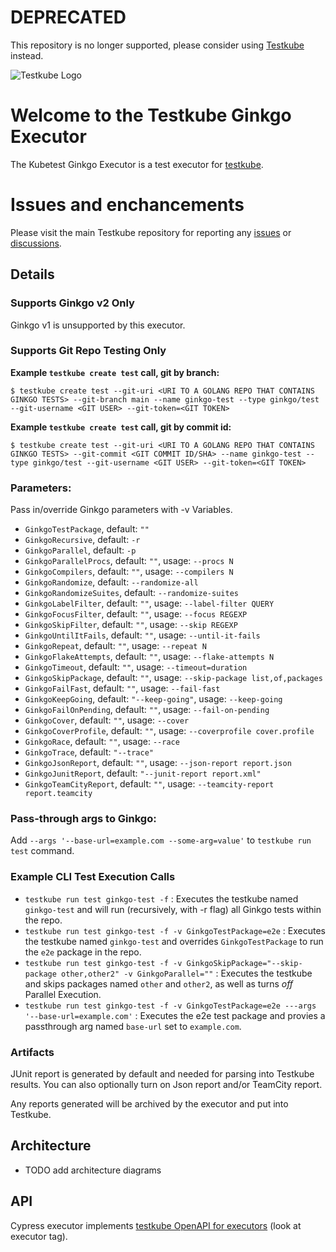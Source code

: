 # DEPRECATED

This repository is no longer supported, please consider using [Testkube](https://github.com/kubeshop/testkube) instead.

![Testkube Logo](https://raw.githubusercontent.com/kubeshop/testkube/main/assets/testkube-color-gray.png)
                                                           
# Welcome to the Testkube Ginkgo Executor

The Kubetest Ginkgo Executor is a test executor for [testkube](https://testkube.io).

# Issues and enchancements 

Please visit the main Testkube repository for reporting any [issues](https://github.com/kubeshop/testkube/issues) or [discussions](https://github.com/kubeshop/testkube/discussions).

## Details 

### Supports Ginkgo v2 Only
Ginkgo v1 is unsupported by this executor.

### Supports Git Repo Testing Only
**Example `testkube create test` call, git by branch:**

`$ testkube create test --git-uri <URI TO A GOLANG REPO THAT CONTAINS GINKGO TESTS> --git-branch main --name ginkgo-test --type ginkgo/test --git-username <GIT USER> --git-token=<GIT TOKEN>`

**Example `testkube create test` call, git by commit id:**

`$ testkube create test --git-uri <URI TO A GOLANG REPO THAT CONTAINS GINKGO TESTS> --git-commit <GIT COMMIT ID/SHA> --name ginkgo-test --type ginkgo/test --git-username <GIT USER> --git-token=<GIT TOKEN>`

### Parameters:
Pass in/override Ginkgo parameters with -v Variables. 
* `GinkgoTestPackage`, default: `""`
* `GinkgoRecursive`, default: `-r`
* `GinkgoParallel`, default: `-p`
* `GinkgoParallelProcs`, default: `""`, usage: `--procs N`
* `GinkgoCompilers`, default: `""`, usage: `--compilers N`
* `GinkgoRandomize`, default: `--randomize-all`
* `GinkgoRandomizeSuites`, default: `--randomize-suites`
* `GinkgoLabelFilter`, default: `""`, usage: `--label-filter QUERY`
* `GinkgoFocusFilter`, default: `""`, usage: `--focus REGEXP`
* `GinkgoSkipFilter`, default: `""`, usage: `--skip REGEXP`
* `GinkgoUntilItFails`, default: `""`, usage: `--until-it-fails`
* `GinkgoRepeat`, default: `""`, usage: `--repeat N`
* `GinkgoFlakeAttempts`, default: `""`, usage: `--flake-attempts N`
* `GinkgoTimeout`, default: `""`, usage: `--timeout=duration`
* `GinkgoSkipPackage`, default: `""`, usage: `--skip-package list,of,packages`
* `GinkgoFailFast`, default: `""`, usage: `--fail-fast`
* `GinkgoKeepGoing`, default: `"--keep-going"`, usage: `--keep-going`
* `GinkgoFailOnPending`, default: `""`, usage: `--fail-on-pending`
* `GinkgoCover`, default: `""`, usage: `--cover`
* `GinkgoCoverProfile`, default: `""`, usage: `--coverprofile cover.profile`
* `GinkgoRace`, default: `""`, usage: `--race`
* `GinkgoTrace`, default: `"--trace"`
* `GinkgoJsonReport`, default: `""`, usage: `--json-report report.json`
* `GinkgoJunitReport`, default: `"--junit-report report.xml"`
* `GinkgoTeamCityReport`, default: `""`, usage: `--teamcity-report report.teamcity`

### Pass-through args to Ginkgo:
Add `--args '--base-url=example.com --some-arg=value'` to `testkube run test` command.

### Example CLI Test Execution Calls
* `testkube run test ginkgo-test -f` : Executes the testkube named `ginkgo-test` and will run (recursively, with -r flag) all Ginkgo tests within the repo.
* `testkube run test ginkgo-test -f -v GinkgoTestPackage=e2e` : Executes the testkube named `ginkgo-test` and overrides `GinkgoTestPackage` to run the `e2e` package in the repo.
* `testkube run test ginkgo-test -f -v GinkgoSkipPackage="--skip-package other,other2" -v GinkgoParallel=""` : Executes the testkube and skips packages named `other` and `other2`, as well as turns _off_ Parallel Execution.
* `testkube run test ginkgo-test -f -v GinkgoTestPackage=e2e ---args '--base-url=example.com'` : Executes the e2e test package and provies a passthrough arg named `base-url` set to `example.com`.

### Artifacts
JUnit report is generated by default and needed for parsing into Testkube results. You can also optionally turn on Json report and/or TeamCity report.

Any reports generated will be archived by the executor and put into Testkube.
## Architecture

- TODO add architecture diagrams

## API 

Cypress executor implements [testkube OpenAPI for executors](https://kubeshop.github.io/testkube/openapi/#operations-tag-executor) (look at executor tag).
